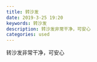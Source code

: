 ```yaml
---
title: 转沙发
date: 2019-3-25 19:20
keywords: 转沙发
description: 转沙发非常干净，可安心
categories: used
---
```

<td class="t_f" id="postmessage_3306088">

转沙发非常干净，可安心<br/>
<img alt="" border="0" class="zoom" data-cf-modified-b12897308a19574f03d7a9f2-="" file="http://www.flw.ph/data/appbyme/upload/image/201903/25/73yGdMk4F2JT.jpg" id="aimg_XYt55" lazyloadthumb="1" onclick="" onmouseover="" src="http://www.flw.ph/data/appbyme/upload/image/201903/25/73yGdMk4F2JT.jpg"/><br/>
<br/>
</td>
